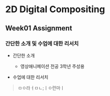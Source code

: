 # 2D Digital Compositing
## Week01 Assignment
### 간단한 소개 및 수업에 대한 리서치
* 간단한 소개

  - 영상애니메이션 전공 3학년 주성용
  
* 수업에 대한 리서치
> ㅁㅇ라ㅓㅁㄴ;ㅣㅇ런마ㅣ
